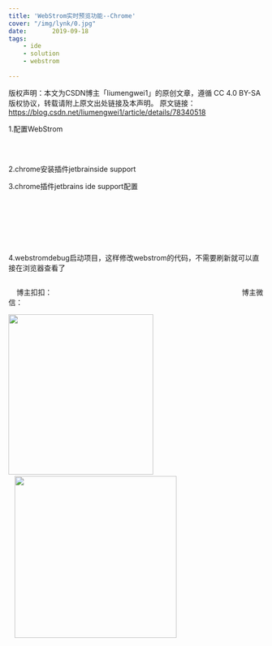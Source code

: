 ```yaml
---
title: 'WebStrom实时预览功能--Chrome'
cover: "/img/lynk/0.jpg"
date:       2019-09-18
tags:
	- ide
	- solution
	- webstrom
	
---
```


版权声明：本文为CSDN博主「liumengwei1」的原创文章，遵循 CC 4.0 BY-SA 版权协议，转载请附上原文出处链接及本声明。
原文链接：https://blog.csdn.net/liumengwei1/article/details/78340518

<div class="htmledit_views" id="content_views">
<p style="margin-left:0in;">1.配置WebStrom</p>

<p><img alt="" class="has" src="https://img-blog.csdn.net/20171025134750246"><img alt="" class="has" src="https://img-blog.csdn.net/20171025134801416"><img alt="" class="has" src="https://img-blog.csdn.net/20171025134811326"></p>

<p>&nbsp;</p>

<p style="margin-left:0in;">2.chrome安装插件jetbrainside support</p>

<p style="margin-left:0in;">3.chrome插件jetbrains ide support配置</p>

<p><img alt="" class="has" src="https://img-blog.csdn.net/20171025134831447"><img alt="" class="has" src="https://img-blog.csdn.net/20171025134837613"></p>

<p>&nbsp;</p>

<p>&nbsp;</p>

<p>&nbsp;</p>

<p style="margin-left:0in;">4.webstromdebug启动项目，这样修改webstrom的代码，不需要刷新就可以直接在浏览器查看了</p>

<p><img alt="" class="has" src="https://img-blog.csdn.net/20171025134854704"></p>

<p>&nbsp;&nbsp;&nbsp; 博主扣扣：&nbsp;&nbsp;&nbsp;&nbsp;&nbsp;&nbsp;&nbsp;&nbsp;&nbsp;&nbsp;&nbsp;&nbsp;&nbsp;&nbsp;&nbsp;&nbsp;&nbsp;&nbsp;&nbsp;&nbsp;&nbsp;&nbsp;&nbsp;&nbsp;&nbsp;&nbsp;&nbsp;&nbsp;&nbsp;&nbsp;&nbsp;&nbsp;&nbsp;&nbsp;&nbsp;&nbsp;&nbsp;&nbsp;&nbsp;&nbsp;&nbsp;&nbsp;&nbsp;&nbsp;&nbsp;&nbsp;&nbsp;&nbsp;&nbsp;&nbsp;&nbsp;&nbsp;&nbsp;&nbsp;&nbsp;&nbsp;&nbsp;&nbsp;&nbsp;&nbsp;&nbsp;&nbsp;&nbsp;&nbsp;&nbsp;&nbsp; &nbsp; &nbsp; &nbsp; &nbsp;&nbsp;&nbsp;&nbsp;&nbsp;&nbsp;&nbsp;&nbsp;&nbsp;&nbsp;&nbsp;&nbsp;&nbsp;&nbsp;&nbsp;&nbsp;&nbsp;&nbsp;&nbsp;&nbsp;&nbsp; 博主微信：</p>

<p><img alt="" class="has" height="316" src="https://img-blog.csdnimg.cn/20190420132442251.png?x-oss-process=image/watermark,type_ZmFuZ3poZW5naGVpdGk,shadow_10,text_aHR0cHM6Ly9ibG9nLmNzZG4ubmV0L2xpdW1lbmd3ZWkx,size_16,color_FFFFFF,t_70" width="285">&nbsp;&nbsp;&nbsp;&nbsp;&nbsp;&nbsp;&nbsp;&nbsp;&nbsp;&nbsp;&nbsp;&nbsp;&nbsp;&nbsp; &nbsp; &nbsp; &nbsp; &nbsp; &nbsp; &nbsp; &nbsp; &nbsp; &nbsp; &nbsp; &nbsp; &nbsp; &nbsp; &nbsp; &nbsp; &nbsp; &nbsp; &nbsp; &nbsp; &nbsp; &nbsp;&nbsp; <img alt="" class="has" height="319" src="https://img-blog.csdnimg.cn/20190420132502976.png?x-oss-process=image/watermark,type_ZmFuZ3poZW5naGVpdGk,shadow_10,text_aHR0cHM6Ly9ibG9nLmNzZG4ubmV0L2xpdW1lbmd3ZWkx,size_16,color_FFFFFF,t_70" width="319"></p>
                                    </div>
